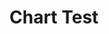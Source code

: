 # Chart Test

<Charts path="a/c/Chart Test/1111.echarts.json" />

<MathFormulaBlock formula="124+23" />